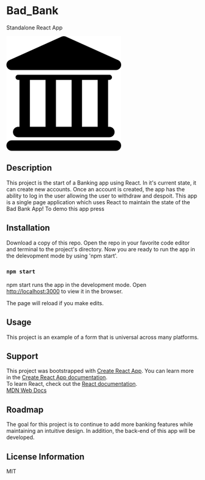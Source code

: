 # Bad_Bank
Standalone React App

<img src= "bank.png" width='300'/>


## Description
This project is the start of a Banking app using React. 
In it's current state, it can create new accounts. Once an account is created, the app has the ability to log in the user allowing the user to withdraw and despoit. This app is a single page application which uses React to maintain the state of the Bad Bank App! To demo this app press <a href="http://carla-galanbankingapplication.s3-website-us-east-1.amazonaws.com/#/"></a>



## Installation 
Download a copy of this repo. Open the repo in your favorite code editor and terminal to the project's directory. Now you are ready to run the app in the delevopment mode by using 'npm start'.


### `npm start`

npm start runs the app in the development mode.
Open [http://localhost:3000](http://localhost:3000) to view it in the browser.

The page will reload if you make edits.


## Usage
This project is an example of a form that is universal across many platforms. 

## Support
This project was bootstrapped with [Create React App](https://github.com/facebook/create-react-app).
You can learn more in the [Create React App documentation](https://facebook.github.io/create-react-app/docs/getting-started).\
To learn React, check out the [React documentation](https://reactjs.org/).\
[MDN Web Docs](https://developer.mozilla.org/en-US/docs/Web/JavaScript)

## Roadmap
The goal for this project is to continue to add more banking features while maintaining an intuitive design. In addition, the back-end of this app will be developed.

## License Information
MIT
